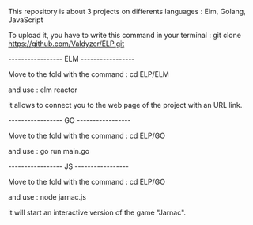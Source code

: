 This repository is about 3 projects on differents languages : Elm, Golang, JavaScript

To upload it, you have to write this command in your terminal : git clone https://github.com/Valdyzer/ELP.git


----------------- ELM -----------------

Move to the fold with the command : cd ELP/ELM

and use : elm reactor

it allows to connect you to the web page of the project with an URL link.


----------------- GO -----------------

Move to the fold with the command : cd ELP/GO

and use : go run main.go


----------------- JS -----------------

Move to the fold with the command : cd ELP/GO

and use : node jarnac.js

it will start an interactive version of the game "Jarnac".
